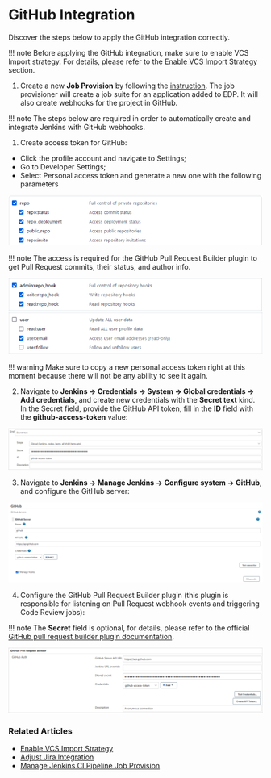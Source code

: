 # GitHub Integration

Discover the steps below to apply the GitHub integration correctly.

!!! note
    Before applying the GitHub integration, make sure to enable VCS Import strategy. For details, please refer to the [Enable VCS Import Strategy](import-strategy.md) section.

1. Create a new **Job Provision** by following the [instruction](manage-jenkins-ci-job-provision.md#github-github). The job provisioner will create a job suite for an application added to EDP. It will also create webhooks for the project in GitHub.

!!! note
    The steps below are required in order to automatically create and integrate Jenkins with GitHub webhooks.

1. Create access token for GitHub:

  * Click the profile account and navigate to Settings;
  * Go to Developer Settings;
  * Select Personal access token and generate a new one with the following parameters

  ![scopes-1](../assets/operator-guide/github-scopes-1.png "scopes-1")

  !!! note
      The access is required for the GitHub Pull Request Builder plugin to get Pull Request commits, their status, and author info.

  ![scopes-2](../assets/operator-guide/github-scopes-2.png "scopes-2")
  ![scopes-3](../assets/operator-guide/github-scopes-3.png "scopes-3")

  !!! warning
      Make sure to copy a new personal access token right at this moment because there will not be any ability to see it again.

2. Navigate to **Jenkins -> Credentials -> System -> Global credentials -> Add credentials**, and create new credentials with the **Secret text** kind. In the Secret field, provide the GitHub API token, fill in the **ID** field with the **github-access-token** value:

  ![jenkins_github_cred](../assets/operator-guide/api_token2.png "jenkins_github_cred")

3.	Navigate to **Jenkins -> Manage Jenkins -> Configure system -> GitHub**, and configure the GitHub server:

  ![github_plugin_config](../assets/operator-guide/github_int.png "github_plugin_config")

4. Configure the GitHub Pull Request Builder plugin (this plugin is responsible for listening on Pull Request webhook events and triggering Code Review jobs):

  !!! note
      The **Secret** field is optional, for details, please refer to the official [GitHub pull request builder plugin documentation](https://wiki.jenkins.io/display/JENKINS/GitHub+pull+request+builder+plugin).

  ![github_pull_plugin_config](../assets/operator-guide/pull_request.png "github_pull_plugin_config")

### Related Articles

* [Enable VCS Import Strategy](import-strategy.md)
* [Adjust Jira Integration](jira-integration.md)
* [Manage Jenkins CI Pipeline Job Provision](manage-jenkins-ci-job-provision.md)
